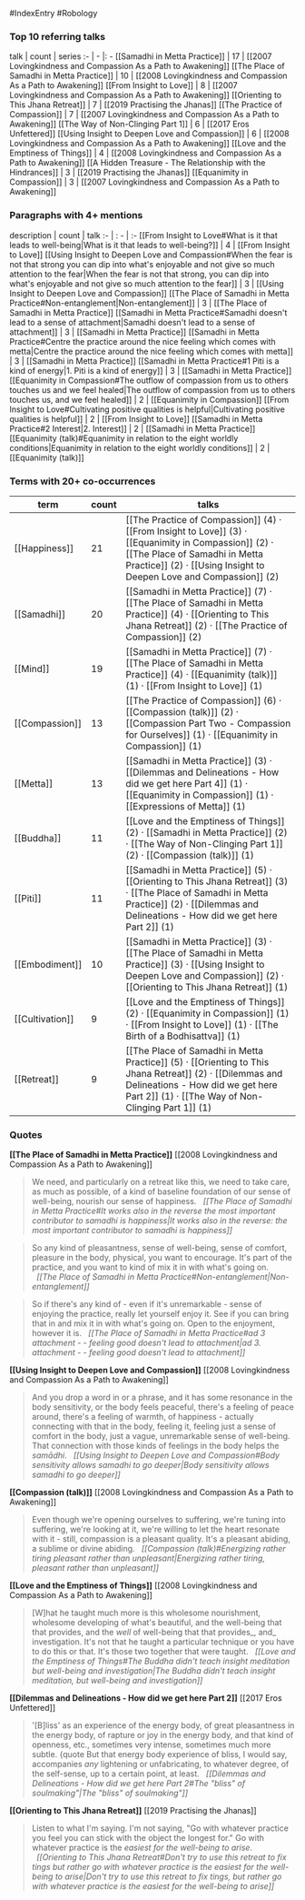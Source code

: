 #IndexEntry #Robology

### Top 10 referring talks
talk | count | series
:- | - |: -
[[Samadhi in Metta Practice]] | 17 | [[2007 Lovingkindness and Compassion As a Path to Awakening]]
[[The Place of Samadhi in Metta Practice]] | 10 | [[2008 Lovingkindness and Compassion As a Path to Awakening]]
[[From Insight to Love]] | 8 | [[2007 Lovingkindness and Compassion As a Path to Awakening]]
[[Orienting to This Jhana Retreat]] | 7 | [[2019 Practising the Jhanas]]
[[The Practice of Compassion]] | 7 | [[2007 Lovingkindness and Compassion As a Path to Awakening]]
[[The Way of Non-Clinging Part 1]] | 6 | [[2017 Eros Unfettered]]
[[Using Insight to Deepen Love and Compassion]] | 6 | [[2008 Lovingkindness and Compassion As a Path to Awakening]]
[[Love and the Emptiness of Things]] | 4 | [[2008 Lovingkindness and Compassion As a Path to Awakening]]
[[A Hidden Treasure - The Relationship with the Hindrances]] | 3 | [[2019 Practising the Jhanas]]
[[Equanimity in Compassion]] | 3 | [[2007 Lovingkindness and Compassion As a Path to Awakening]]

### Paragraphs with 4+ mentions
description | count | talk
:- | : - | :-
[[From Insight to Love#What is it that leads to well-being\|What is it that leads to well-being?]] | 4 | [[From Insight to Love]]
[[Using Insight to Deepen Love and Compassion#When the fear is not that strong you can dip into what's enjoyable and not give so much attention to the fear\|When the fear is not that strong, you can dip into what's enjoyable and not give so much attention to the fear]] | 3 | [[Using Insight to Deepen Love and Compassion]]
[[The Place of Samadhi in Metta Practice#Non-entanglement\|Non-entanglement]] | 3 | [[The Place of Samadhi in Metta Practice]]
[[Samadhi in Metta Practice#Samadhi doesn't lead to a sense of attachment\|Samadhi doesn't lead to a sense of attachment]] | 3 | [[Samadhi in Metta Practice]]
[[Samadhi in Metta Practice#Centre the practice around the nice feeling which comes with metta\|Centre the practice around the nice feeling which comes with metta]] | 3 | [[Samadhi in Metta Practice]]
[[Samadhi in Metta Practice#1 Piti is a kind of energy\|1. Piti is a kind of energy]] | 3 | [[Samadhi in Metta Practice]]
[[Equanimity in Compassion#The outflow of compassion from us to others touches us and we feel healed\|The outflow of compassion from us to others touches us, and we feel healed]] | 2 | [[Equanimity in Compassion]]
[[From Insight to Love#Cultivating positive qualities is helpful\|Cultivating positive qualities is helpful]] | 2 | [[From Insight to Love]]
[[Samadhi in Metta Practice#2 Interest\|2. Interest]] | 2 | [[Samadhi in Metta Practice]]
[[Equanimity (talk)#Equanimity in relation to the eight worldly conditions\|Equanimity in relation to the eight worldly conditions]] | 2 | [[Equanimity (talk)]]

### Terms with 20+ co-occurrences
term | count | talks
-|-|-
[[Happiness]] | 21 | <span class="counts">[[The Practice of Compassion]] (4) · [[From Insight to Love]] (3) · [[Equanimity in Compassion]] (2) · [[The Place of Samadhi in Metta Practice]] (2) · [[Using Insight to Deepen Love and Compassion]] (2)</span> 
[[Samadhi]] | 20 | <span class="counts">[[Samadhi in Metta Practice]] (7) · [[The Place of Samadhi in Metta Practice]] (4) · [[Orienting to This Jhana Retreat]] (2) · [[The Practice of Compassion]] (2)</span> 
[[Mind]] | 19 | <span class="counts">[[Samadhi in Metta Practice]] (7) · [[The Place of Samadhi in Metta Practice]] (4) · [[Equanimity (talk)]] (1) · [[From Insight to Love]] (1)</span> 
[[Compassion]] | 13 | <span class="counts">[[The Practice of Compassion]] (6) · [[Compassion (talk)]] (2) · [[Compassion Part Two - Compassion for Ourselves]] (1) · [[Equanimity in Compassion]] (1)</span> 
[[Metta]] | 13 | <span class="counts">[[Samadhi in Metta Practice]] (3) · [[Dilemmas and Delineations - How did we get here Part 4]] (1) · [[Equanimity in Compassion]] (1) · [[Expressions of Metta]] (1)</span> 
[[Buddha]] | 11 | <span class="counts">[[Love and the Emptiness of Things]] (2) · [[Samadhi in Metta Practice]] (2) · [[The Way of Non-Clinging Part 1]] (2) · [[Compassion (talk)]] (1)</span> 
[[Piti]] | 11 | <span class="counts">[[Samadhi in Metta Practice]] (5) · [[Orienting to This Jhana Retreat]] (3) · [[The Place of Samadhi in Metta Practice]] (2) · [[Dilemmas and Delineations - How did we get here Part 2]] (1)</span> 
[[Embodiment]] | 10 | <span class="counts">[[Samadhi in Metta Practice]] (3) · [[The Place of Samadhi in Metta Practice]] (3) · [[Using Insight to Deepen Love and Compassion]] (2) · [[Orienting to This Jhana Retreat]] (1)</span> 
[[Cultivation]] | 9 | <span class="counts">[[Love and the Emptiness of Things]] (2) · [[Equanimity in Compassion]] (1) · [[From Insight to Love]] (1) · [[The Birth of a Bodhisattva]] (1)</span> 
[[Retreat]] | 9 | <span class="counts">[[The Place of Samadhi in Metta Practice]] (5) · [[Orienting to This Jhana Retreat]] (2) · [[Dilemmas and Delineations - How did we get here Part 2]] (1) · [[The Way of Non-Clinging Part 1]] (1)</span> 

### Quotes
**[[The Place of Samadhi in Metta Practice]]**
<span class="counts">[[2008 Lovingkindness and Compassion As a Path to Awakening]]</span>
> We need, and particularly on a retreat like this, we need to take care, as much as possible, of a kind of baseline foundation of our sense of well-being, nourish our sense of happiness. &nbsp;&nbsp;<span class="counts">_[[The Place of Samadhi in Metta Practice#It works also in the reverse the most important contributor to samadhi is happiness|It works also in the reverse: the most important contributor to samadhi is happiness]]_</span>

> So any kind of pleasantness, sense of well-being, sense of comfort, pleasure in the body, physical, you want to encourage. It's part of the practice, and you want to kind of mix it in with what's going on. &nbsp;&nbsp;<span class="counts">_[[The Place of Samadhi in Metta Practice#Non-entanglement|Non-entanglement]]_</span>

> So if there's any kind of - even if it's unremarkable - sense of enjoying the practice, really let yourself enjoy it. See if you can bring that in and mix it in with what's going on. Open to the enjoyment, however it is. &nbsp;&nbsp;<span class="counts">_[[The Place of Samadhi in Metta Practice#ad 3 attachment - - feeling good doesn't lead to attachment|ad 3. attachment - - feeling good doesn't lead to attachment]]_</span>

**[[Using Insight to Deepen Love and Compassion]]**
<span class="counts">[[2008 Lovingkindness and Compassion As a Path to Awakening]]</span>
> And you drop a word in or a phrase, and it has some resonance in the body sensitivity, or the body feels peaceful, there's a feeling of peace around, there's a feeling of warmth, of happiness - actually connecting with that in the body, feeling it, feeling just a sense of comfort in the body, just a vague, unremarkable sense of well-being. That connection with those kinds of feelings in the body helps the _samādhi_. &nbsp;&nbsp;<span class="counts">_[[Using Insight to Deepen Love and Compassion#Body sensitivity allows samadhi to go deeper|Body sensitivity allows samadhi to go deeper]]_</span>

**[[Compassion (talk)]]**
<span class="counts">[[2008 Lovingkindness and Compassion As a Path to Awakening]]</span>
> Even though we're opening ourselves to suffering, we're tuning into suffering, we're looking at it, we're willing to let the heart resonate with it - still, compassion is a pleasant quality. It's a pleasant abiding, a sublime or divine abiding. &nbsp;&nbsp;<span class="counts">_[[Compassion (talk)#Energizing rather tiring pleasant rather than unpleasant|Energizing rather tiring, pleasant rather than unpleasant]]_</span>

**[[Love and the Emptiness of Things]]**
<span class="counts">[[2008 Lovingkindness and Compassion As a Path to Awakening]]</span>
> [W]hat he taught much more is this wholesome nourishment, wholesome developing of what's beautiful, and the well-being that that provides, and the _well_ of well-being that that provides_, and_ investigation. It's not that he taught a particular technique or you have to do this or that. It's those two together that were taught. &nbsp;&nbsp;<span class="counts">_[[Love and the Emptiness of Things#The Buddha didn't teach insight meditation but well-being and investigation|The Buddha didn't teach insight meditation, but well-being and investigation]]_</span>

**[[Dilemmas and Delineations - How did we get here Part 2]]**
<span class="counts">[[2017 Eros Unfettered]]</span>
> '[B]liss' as an experience of the energy body, of great pleasantness in the energy body, of rapture or joy in the energy body, and that kind of openness, etc., sometimes very intense, sometimes much more subtle. {quote But that energy body experience of bliss, I would say, accompanies _any_ lightening or unfabricating, to whatever degree, of the self-sense, up to a certain point, at least. &nbsp;&nbsp;<span class="counts">_[[Dilemmas and Delineations - How did we get here Part 2#The "bliss" of soulmaking"|The "bliss" of soulmaking"]]_</span>

**[[Orienting to This Jhana Retreat]]**
<span class="counts">[[2019 Practising the Jhanas]]</span>
> Listen to what I'm saying. I'm not saying, "Go with whatever practice you feel you can stick with the object the longest for." Go with whatever practice is the _easiest for the well-being to arise_. &nbsp;&nbsp;<span class="counts">_[[Orienting to This Jhana Retreat#Don't try to use this retreat to fix tings but rather go with whatever practice is the easiest for the well-being to arise|Don't try to use this retreat to fix tings, but rather go with whatever practice is the easiest for the well-being to arise]]_</span>


